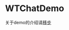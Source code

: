 

WTChatDemo
==============

关于demo的介绍请[移步](http://wangtaoios.github.io/iOS%E7%AC%94%E8%AE%B0/2018/03/21/iOS%E5%AE%9E%E7%8E%B0%E6%90%AD%E5%BB%BA%E8%81%8A%E5%A4%A9%E9%A1%B5%E9%9D%A2.html)


